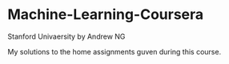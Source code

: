 # Machine-Learning-Coursera
Stanford Univaersity by Andrew NG

My solutions to the home assignments guven during this course.
